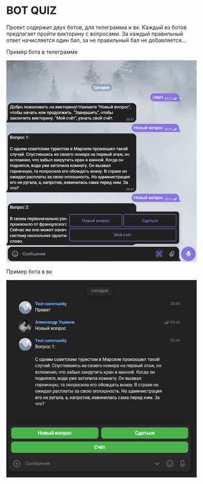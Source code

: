# BOT QUIZ

 Проект содержит двух ботов, для телеграмма и вк. Каждый из ботов предлагает пройти викторину с вопросами. За каждый
правильный ответ начисляется один бал, за не правильный бал не добавляется...

Пример бота в телеграмме

![screenshot tekegram](img/%D0%A1%D0%BD%D0%B8%D0%BC%D0%BE%D0%BA%20%D1%8D%D0%BA%D1%80%D0%B0%D0%BD%D0%B0%202025-09-10%20203203.png)


Пример бота в вк

![screenshot vk](img/%D0%A1%D0%BD%D0%B8%D0%BC%D0%BE%D0%BA%20%D1%8D%D0%BA%D1%80%D0%B0%D0%BD%D0%B0%202025-09-10%20204522.png)